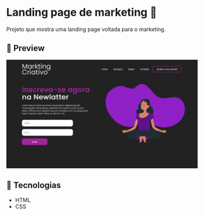 # Landing page de marketing 🔐

Projeto que mostra uma landing page voltada para o marketing.

## 📸 Preview
![Preview](./screenshot/print-projeto.png)

## 🚀 Tecnologias
- HTML
- CSS

